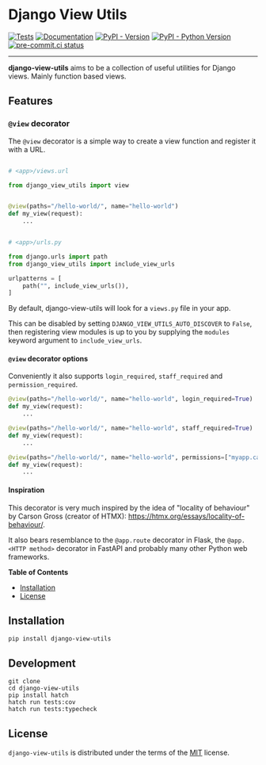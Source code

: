 # Django View Utils

[![Tests](https://github.com/valberg/django-view-utils/actions/workflows/test.yml/badge.svg)](https://github.com/valberg/django-view-utils/actions/workflows/test.yml)
[![Documentation](https://readthedocs.org/projects/django-view-utils/badge/?version=latest)](https://django-view-utils.readthedocs.io/en/latest/?badge=latest)
[![PyPI - Version](https://img.shields.io/pypi/v/django-view-utils.svg)](https://pypi.org/project/django-view-utils)
[![PyPI - Python Version](https://img.shields.io/pypi/pyversions/django-view-utils.svg)](https://pypi.org/project/django-view-utils)
[![pre-commit.ci status](https://results.pre-commit.ci/badge/github/valberg/django-view-utils/main.svg)](https://results.pre-commit.ci/latest/github/valberg/django-view-utils/main)

-----

**django-view-utils** aims to be a collection of useful utilities for Django views. Mainly function based views.

## Features

### `@view` decorator

The `@view` decorator is a simple way to create a view function and register it with a URL.

```python

# <app>/views.url

from django_view_utils import view


@view(paths="/hello-world/", name="hello-world")
def my_view(request):
    ...


# <app>/urls.py

from django.urls import path
from django_view_utils import include_view_urls

urlpatterns = [
    path("", include_view_urls()),
]
```

By default, django-view-utils will look for a `views.py` file in your app.

This can be disabled by setting `DJANGO_VIEW_UTILS_AUTO_DISCOVER` to `False`, then registering view modules is up to you by supplying the `modules` keyword argument to `include_view_urls`.

#### `@view` decorator options
Conveniently it also supports `login_required`, `staff_required` and `permission_required`.

```python
@view(paths="/hello-world/", name="hello-world", login_required=True)
def my_view(request):
    ...

@view(paths="/hello-world/", name="hello-world", staff_required=True)
def my_view(request):
    ...

@view(paths="/hello-world/", name="hello-world", permissions=["myapp.can_do_something"])
def my_view(request):
    ...
```

#### Inspiration

This decorator is very much inspired by the idea of "locality of behaviour" by Carson Gross (creator of HTMX): https://htmx.org/essays/locality-of-behaviour/.

It also bears resemblance to the `@app.route` decorator in Flask, the `@app.<HTTP method>` decorator in FastAPI and probably many other Python web frameworks.


**Table of Contents**

- [Installation](#installation)
- [License](#license)

## Installation

```console
pip install django-view-utils
```

## Development

```console
git clone
cd django-view-utils
pip install hatch
hatch run tests:cov
hatch run tests:typecheck
```

## License

`django-view-utils` is distributed under the terms of the [MIT](https://spdx.org/licenses/MIT.html) license.
